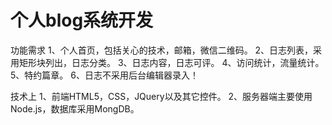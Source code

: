 # 个人blog系统开发

功能需求
1、个人首页，包括关心的技术，邮箱，微信二维码。
2、日志列表，采用矩形块列出，日志分类。
3、日志内容，日志可评。
4、访问统计，流量统计。
5、特约篇章。
6、日志不采用后台编辑器录入！

技术上
1、前端HTML5，CSS，JQuery以及其它控件。
2、服务器端主要使用Node.js，数据库采用MongDB。

